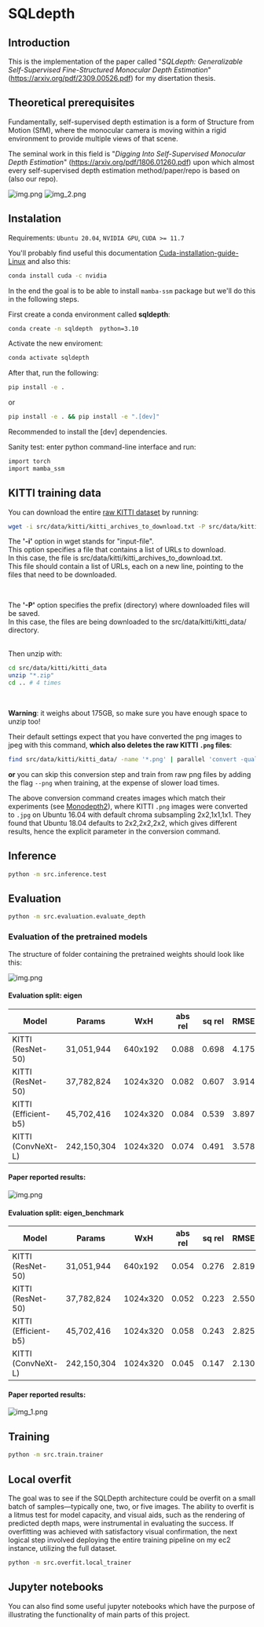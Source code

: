 # SQLdepth


## Introduction
This is the implementation of the paper called "*SQLdepth: Generalizable Self-Supervised Fine-Structured Monocular Depth
Estimation*" (https://arxiv.org/pdf/2309.00526.pdf) for my disertation thesis.

## Theoretical prerequisites
Fundamentally, self-supervised depth estimation is a form of Structure from Motion (SfM), where the monocular camera is moving within a rigid 
environment to provide multiple views of that scene. 

The seminal work in this field is "*Digging Into Self-Supervised Monocular Depth Estimation*" (https://arxiv.org/pdf/1806.01260.pdf) upon which 
almost every self-supervised depth estimation method/paper/repo is based on (also our repo).

![img.png](assets/theory_1.png)
![img_2.png](assets/theory_2.png)
## Instalation
Requirements: `Ubuntu 20.04`, `NVIDIA GPU`, `CUDA >= 11.7`

You'll probably find useful this documentation [Cuda-installation-guide-Linux](https://docs.nvidia.com/cuda/cuda-installation-guide-linux/index.html#conda-installation) and also
this:
```bash
conda install cuda -c nvidia
```

In the end the goal is to be able to install `mamba-ssm` package but we'll do this in the following steps.

First create a conda environment called **sqldepth**:
```bash
conda create -n sqldepth  python=3.10  
```

Activate the new enviroment:
```bash
conda activate sqldepth
```

After that, run the following:
```bash
pip install -e .
```
or
```bash
pip install -e . && pip install -e ".[dev]"
```

Recommended to install the [dev] dependencies.

Sanity test: enter python command-line interface and run:
```bash
import torch
import mamba_ssm
```

## KITTI training data
You can download the entire [raw KITTI dataset](https://www.cvlibs.net/datasets/kitti/raw_data.php) by running:
```bash
wget -i src/data/kitti/kitti_archives_to_download.txt -P src/data/kitti/kitti_data/
```
The **'-i'** option in wget stands for "input-file". <br />
This option specifies a file that contains a list of URLs to download.  <br />
In this case, the file is src/data/kitti/kitti_archives_to_download.txt.  <br />
This file should contain a list of URLs, each on a new line, pointing to the files that need to be downloaded. <br />

<br />

The **'-P'** option specifies the prefix (directory) where downloaded files will be saved. <br /> 
In this case, the files are being downloaded to the src/data/kitti/kitti_data/ directory. <br />

<br />
Then unzip with:

```bash
cd src/data/kitti/kitti_data
unzip "*.zip"
cd .. # 4 times
```
<br />

**Warning**: it weighs about 175GB, so make sure you have enough space to unzip too!
<br />

Their default settings expect that you have converted the png images to jpeg with this command, **which also deletes
the raw KITTI `.png` files**:
```bash
find src/data/kitti/kitti_data/ -name '*.png' | parallel 'convert -quality 92 -sampling-factor 2x2,1x1,1x1 {.}.png {.}.jpg && rm {}'
```
**or** you can skip this conversion step and train from raw png files by adding the flag `--png` when training, at the expense of slower load times.

The above conversion command creates images which match their experiments (see [Monodepth2](https://github.com/nianticlabs/monodepth2)), where KITTI `.png` images were converted to `.jpg` on Ubuntu 16.04 
with default chroma subsampling 2x2,1x1,1x1. They found that Ubuntu 18.04 defaults to 2x2,2x2,2x2, which gives different results, hence 
the explicit parameter in the conversion command.
## Inference

```bash
python -m src.inference.test  
```

## Evaluation

```bash
python -m src.evaluation.evaluate_depth
```

### Evaluation of the pretrained models

The structure of folder containing the pretrained weights should look like this:
<br />

![img.png](assets/pretrained_weights_folder.png)

#### Evaluation split: eigen
| Model     | Params | WxH | abs rel | sq rel | RMSE  | RMSE log | a1    | a2    | a3    |
|-----------|--------|-----|---------|--------|-------|-------|-------|-------|-------|
| KITTI (ResNet-50)    | 31,051,944  | 640x192 | 0.088   | 0.698  | 4.175 | 0.167 | 0.919 | 0.969 | 0.984 |
| KITTI (ResNet-50) | 37,782,824  | 1024x320	 | 0.082   | 0.607  | 3.914 | 0.160 | 0.928 | 0.972 | 0.985 |
| KITTI (Efficient-b5) | 45,702,416  | 1024x320 | 0.084   | 0.539  | 3.897 | 0.162 | 0.924 | 0.971 | 0.985 |
| KITTI (ConvNeXt-L) | 242,150,304  | 1024x320 | 0.074   | 0.491  | 3.578 | 0.150 | 0.939 | 0.974 | 0.986 |

#### Paper reported results:
![img.png](assets/paper_reported_results_eigen.png)
#### Evaluation split: eigen_benchmark
| Model     | Params | WxH | abs rel | sq rel | RMSE  | RMSE log | a1    | a2    | a3    |
|-----------|--------|-----|-------|-------|-------|-------|-------|-------|-------|
| KITTI (ResNet-50)    | 31,051,944  | 640x192 | 0.054 | 0.276 | 2.819 | 0.092 | 0.964 | 0.993 | 0.998 |
| KITTI (ResNet-50) | 37,782,824  | 1024x320	 | 0.052 | 0.223 | 2.550 | 0.084 | 0.971 | 0.995 | 0.998 |
| KITTI (Efficient-b5) | 45,702,416  | 1024x320 | 0.058 | 0.243 | 2.825 | 0.093 | 0.964 | 0.994 | 0.998 |
| KITTI (ConvNeXt-L) | 242,150,304  | 1024x320 | 0.045 | 0.147 | 2.130 | 0.070 | 0.982 | 0.997 | 0.999 |

#### Paper reported results:
![img_1.png](assets/paper_reported_results_eigen_benchmark.png)
## Training
```bash
python -m src.train.trainer
```

## Local overfit

The goal was to see if the SQLDepth architecture could be
overfit on a small batch of samples—typically one, two, or five images.
The ability to overfit is a litmus test for model capacity, and visual 
aids, such as the rendering of predicted depth maps, were instrumental in evaluating 
the success. If overfitting was achieved with satisfactory visual 
confirmation, the next logical step involved deploying the entire 
training pipeline on my ec2 instance, utilizing the full dataset.
```bash
python -m src.overfit.local_trainer
```

## Jupyter notebooks

You can also find some useful jupyter notebooks which have the purpose of illustrating the functionality of main parts
of this project.